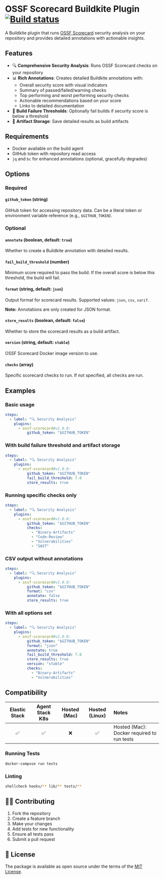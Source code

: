 # OSSF Scorecard Buildkite Plugin [![Build status](https://badge.buildkite.com/87dbbbba8d1c9763d680d4fa3cb581bad93368bce85413653a.svg)](https://buildkite.com/buildkite/plugin-ossf-scorecard)

A Buildkite plugin that runs [OSSF Scorecard](https://github.com/ossf/scorecard) security analysis on your repository and provides detailed annotations with actionable insights.

## Features

- 🔍 **Comprehensive Security Analysis**: Runs OSSF Scorecard checks on your repository
- 📊 **Rich Annotations**: Creates detailed Buildkite annotations with:
  - Overall security score with visual indicators
  - Summary of passed/failed/warning checks
  - Top performing and worst performing security checks
  - Actionable recommendations based on your score
  - Links to detailed documentation
- 🎯 **Build Failure Thresholds**: Optionally fail builds if security score is below a threshold
- 📁 **Artifact Storage**: Save detailed results as build artifacts

## Requirements

- Docker available on the build agent
- GitHub token with repository read access
- `jq` and `bc` for enhanced annotations (optional, gracefully degrades)

## Options

### Required

#### `github_token` (string)

GitHub token for accessing repository data. Can be a literal token or environment variable reference (e.g., `$GITHUB_TOKEN`).

### Optional

#### `annotate` (boolean, default: `true`)

Whether to create a Buildkite annotation with detailed results.

#### `fail_build_threshold` (number)

Minimum score required to pass the build. If the overall score is below this threshold, the build will fail.

#### `format` (string, default: `json`)

Output format for scorecard results. Supported values: `json`, `csv`, `sarif`.

**Note:** Annotations are only created for JSON format.

#### `store_results` (boolean, default: `false`)

Whether to store the scorecard results as a build artifact.

#### `version` (string, default: `stable`)

OSSF Scorecard Docker image version to use.

#### `checks` (array)

Specific scorecard checks to run. If not specified, all checks are run.

## Examples

### Basic usage

```yaml
steps:
  - label: "🔍 Security Analysis"
    plugins:
      - ossf-scorecard#v1.0.0:
          github_token: "$GITHUB_TOKEN"
```

### With build failure threshold and artifact storage

```yaml
steps:
  - label: "🔍 Security Analysis"
    plugins:
      - ossf-scorecard#v1.0.0:
          github_token: "$GITHUB_TOKEN"
          fail_build_threshold: 7.0
          store_results: true
```

### Running specific checks only

```yaml
steps:
  - label: "🔍 Security Analysis"
    plugins:
      - ossf-scorecard#v1.0.0:
          github_token: "$GITHUB_TOKEN"
          checks:
            - "Binary-Artifacts"
            - "Code-Review"
            - "Vulnerabilities"
            - "SAST"
```

### CSV output without annotations

```yaml
steps:
  - label: "🔍 Security Analysis"
    plugins:
      - ossf-scorecard#v1.0.0:
          github_token: "$GITHUB_TOKEN"
          format: "csv"
          annotate: false
          store_results: true
```

### With all options set

```yaml
steps:
  - label: "🔍 Security Analysis"
    plugins:
      - ossf-scorecard#v1.0.0:
          github_token: "$GITHUB_TOKEN"
          format: "json"
          annotate: true
          fail_build_threshold: 7.0
          store_results: true
          version: "stable"
          checks:
            - "Binary-Artifacts"
            - "Vulnerabilities"
```

## Compatibility

| Elastic Stack | Agent Stack K8s | Hosted (Mac) | Hosted (Linux) | Notes |
| :-----------: | :-------------: | :----: | :----: |:---- |
| ✅ | ✅ | ❌ | ✅ | Hosted (Mac): Docker required to run tests |

### Running Tests

```bash
docker-compose run tests
```

### Linting

```bash
shellcheck hooks/** lib/** tests/**
```

## 👩‍💻 Contributing

1. Fork the repository
2. Create a feature branch
3. Make your changes
4. Add tests for new functionality
5. Ensure all tests pass
6. Submit a pull request

## 📜 License

The package is available as open source under the terms of the [MIT License](https://opensource.org/licenses/MIT).
